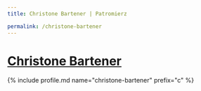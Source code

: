 ```yaml
---
title: Christone Bartener | Patromierz

permalink: /christone-bartener
---
```


# [Christone Bartener](https://patronite.pl/christone-bartener)

{% include profile.md name="christone-bartener" prefix="c" %}
